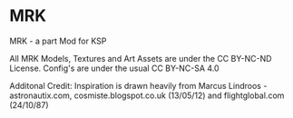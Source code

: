 # MRK
MRK - a part Mod for KSP

All MRK Models, Textures and Art Assets are under the CC BY-NC-ND License.
Config's are under the usual CC BY-NC-SA 4.0

Additonal Credit:
Inspiration is drawn heavily from Marcus Lindroos - astronautix.com, cosmiste.blogspot.co.uk (13/05/12) and flightglobal.com (24/10/87) 
